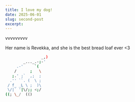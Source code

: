 ```yaml
---
title: I love my dog! 
date: 2025-06-01
slug: second-post
excerpt:  
---
```

vvvvvvvvv

Her name is Revekka, and she is the best bread loaf ever <3
```bash
                _,)
        _..._.-;-'
     .-'     `(
    /      ;   \
   ;.' ;`  ,;  ;
  .'' ``. (  \ ;
 / f_ _L \ ;  )\
 \/|` '|\/;; <;/
((; \_/  (()      
```